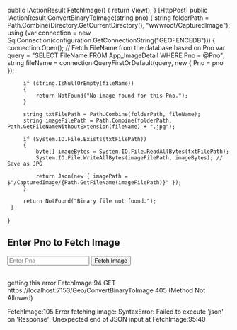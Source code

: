 public IActionResult FetchImage()
 {
     return View();
 }
 [HttpPost]
 public IActionResult ConvertBinaryToImage(string pno)
 {
     string folderPath = Path.Combine(Directory.GetCurrentDirectory(), "wwwroot/CapturedImage");
     using (var connection = new SqlConnection(configuration.GetConnectionString("GEOFENCEDB")))
     {
         connection.Open();
         // Fetch FileName from the database based on Pno
         var query = "SELECT FileName FROM App_ImageDetail WHERE Pno = @Pno";
         string fileName = connection.QueryFirstOrDefault<string>(query, new { Pno = pno });

         if (string.IsNullOrEmpty(fileName))
         {
             return NotFound("No image found for this Pno.");
         }

         string txtFilePath = Path.Combine(folderPath, fileName);
         string imageFilePath = Path.Combine(folderPath, Path.GetFileNameWithoutExtension(fileName) + ".jpg");

         if (System.IO.File.Exists(txtFilePath))
         {
             byte[] imageBytes = System.IO.File.ReadAllBytes(txtFilePath);
             System.IO.File.WriteAllBytes(imageFilePath, imageBytes); // Save as JPG

             return Json(new { imagePath = $"/CapturedImage/{Path.GetFileName(imageFilePath)}" });
         }

         return NotFound("Binary file not found.");
     }
 }

<h2>Enter Pno to Fetch Image</h2>

<input type="text" id="pnoInput" placeholder="Enter Pno">
<button onclick="fetchImage()">Fetch Image</button>

<br>
<br>

<img id="capturedImage" src="" alt="Captured Image" style="width: 200px; height: 200px; display: none; border: 1px solid black;">

<script>
    function fetchImage() {
        let pno = document.getElementById("pnoInput").value.trim();

        if (pno === "") {
            alert("Please enter a valid Pno.");
            return;
        }

        fetch(`/Geo/ConvertBinaryToImage`)
            .then(response => response.json())
            .then(data => {
                if (data.imagePath) {
                    document.getElementById("capturedImage").src = data.imagePath;
                    document.getElementById("capturedImage").style.display = "block";
                } else {
                    alert("Image not found.");
                    document.getElementById("capturedImage").style.display = "none";
                }
            })
            .catch(error => console.error("Error fetching image:", error));
    }
</script>

getting this error 
FetchImage:94 
 GET https://localhost:7153/Geo/ConvertBinaryToImage 405 (Method Not Allowed)

FetchImage:105 Error fetching image: SyntaxError: Failed to execute 'json' on 'Response': Unexpected end of JSON input
    at FetchImage:95:40
